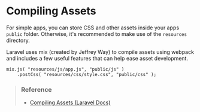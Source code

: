 # Compiling Assets

For simple apps, you can store CSS and other assets inside your apps `public` folder. Otherwise, it's recommended to make use of the
`resources` directory.

Laravel uses mix (created by Jeffrey Way) to compile assets using webpack and includes a few useful features that can help ease 
asset development.

```
mix.js( "resources/js/app.js", "public/js" )
    .postCss( "resources/css/style.css", "public/css" );
```

> ### Reference
>
> - <a href="https://laravel.com/docs/8.x/mix" target="_blank">Compiling Assets (Laravel Docs)</a>
> 
